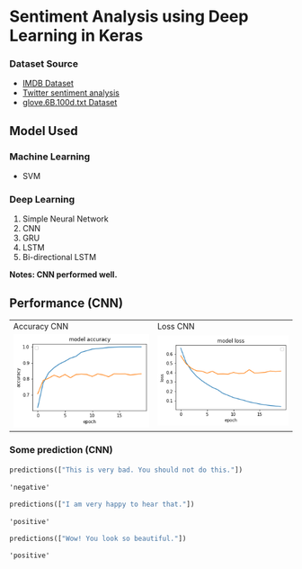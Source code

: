 # Sentiment Analysis using Deep Learning in Keras

### Dataset Source

- [IMDB Dataset](https://www.kaggle.com/lakshmi25npathi/imdb-dataset-of-50k-movie-reviews)
- [Twitter sentiment analysis](https://github.com/vineetdhanawat/twitter-sentiment-analysis/blob/master/datasets/Sentiment%20Analysis%20Dataset%20100000.csv)
- [glove.6B.100d.txt Dataset](https://www.kaggle.com/danielwillgeorge/glove6b100dtxt)


## Model Used

### Machine Learning
- SVM

### Deep Learning
1. Simple Neural Network
2. CNN
3. GRU
4. LSTM
5. Bi-directional LSTM

**Notes: CNN performed well.**

## Performance (CNN) 

<table>
  <tr>
    <td>Accuracy CNN</td>
    <td>Loss CNN</td>
  </tr>
  <tr>
    <td><img src="output/acc_cnn.png" ></td>
    <td><img src="output/loss_cnn.png" ></td>
  </tr>
 </table>

### Some prediction (CNN)

```python
predictions(["This is very bad. You should not do this."])
```
    'negative'
```python
predictions(["I am very happy to hear that."])
```
    'positive'
```python
predictions(["Wow! You look so beautiful."])
```
    'positive'

